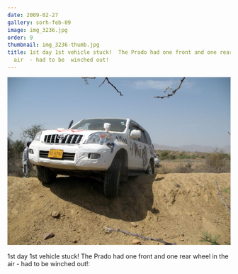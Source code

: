 ```yaml
---
date: 2009-02-27
gallery: sorh-feb-09
image: img_3236.jpg
order: 9
thumbnail: img_3236-thumb.jpg
title: 1st day 1st vehicle stuck!  The Prado had one front and one rear wheel in the
  air  - had to be  winched out!
---
```


![1st day 1st vehicle stuck!  The Prado had one front and one rear wheel in the air  - had to be  winched out!](./img_3236.jpg)

1st day 1st vehicle stuck! The Prado had one front and one rear wheel in the air - had to be winched out!: